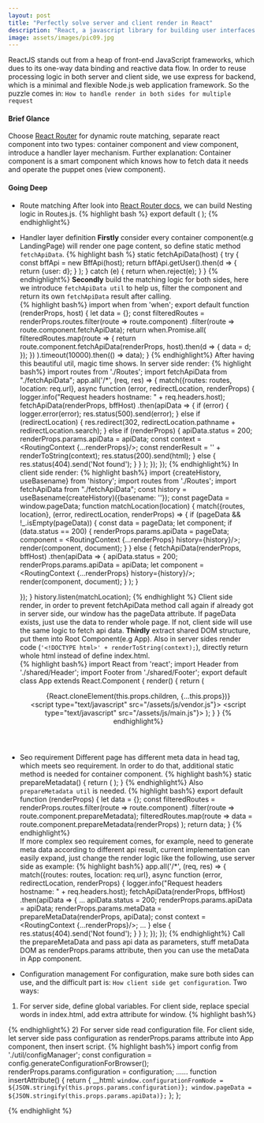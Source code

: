 ```yaml
---
layout: post
title: "Perfectly solve server and client render in React"
description: "React, a javascript library for building user interfaces."
image: assets/images/pic09.jpg
---
```

ReactJS stands out from a heap of front-end JavaScript frameworks, which dues to its one-way data binding and reactive data flow.
In order to reuse processing logic in both server and client side, we use express for backend, which is a minimal and flexible Node.js web application framework.
So the puzzle comes in: `How to handle render in both sides for multiple request`
#### Brief Glance
Choose [React Router](https://github.com/reactjs/react-router) for dynamic route matching, separate react component into two types:
container component and view component, introduce a handler layer mechanism.
Further explanation: Container component is a smart component which knows how to fetch data it needs and operate the puppet ones (view component).
#### Going Deep
* Route matching
After look into [React Router docs](https://github.com/reactjs/react-router/tree/1.0.x/docs), we can build Nesting logic in Routes.js.
{% highlight bash %}
export default (
  <Route path="/" name="app" component={App}>
    <Route path="landing-page" name="landingPage" component={LandingPage}/>
    <Route path="other-page" name="otherPage" component={OtherPage}/>
  </Route>
);
{% endhighlight%}
* Handler layer definition
**Firstly** consider every container component(e.g LandingPage) will render one page content, so define static method `fetchApiData`.
{% highlight bash %}
  static fetchApiData(host) {
    try {
      const bffApi = new BffApi(host);
      return bffApi.getUser().then(d => {
          return {user: d};
        }
      );
    }
    catch (e) {
      return when.reject(e);
    }
  }
{% endhighlight%}
**Secondly** build the matching logic for both sides, here we introduce `fetchApiData util` to help us,
filter the component and return its own `fetchApiData` result after calling.   
{% highlight bash%}
import when from 'when';
export default function (renderProps, host) {
  let data = {};
  const filteredRoutes = renderProps.routes.filter(route => route.component)
    .filter(route => route.component.fetchApiData);
  return when.Promise.all(
    filteredRoutes.map(route => {
      return route.component.fetchApiData(renderProps, host).then(d => {
        data = d;
      });
    })
  ).timeout(10000).then(() => data);
}
{% endhighlight%}
After having this beautiful util, magic time shows.
In server side render:
{% highlight bash%}
import routes from './Routes';
import fetchApiData from "./fetchApiData";
app.all('/*', (req, res) => {
  match({routes: routes, location: req.url}, async function (error, redirectLocation, renderProps) {
    logger.info("Request headers hostname: " + req.headers.host);
    fetchApiData(renderProps, bffHost)
      .then(apiData => {
          if (error) {
            logger.error(error);
            res.status(500).send(error);
          } else if (redirectLocation) {
            res.redirect(302, redirectLocation.pathname + redirectLocation.search);
          } else if (renderProps) {
            apiData.status = 200;
            renderProps.params.apiData = apiData;
            const context = <RoutingContext {...renderProps}/>;
            const renderResult = '<!DOCTYPE html>' + renderToString(context);
            res.status(200).send(html);
          } else {
            res.status(404).send('Not found');
          }
        }
      );
  });
});
{% endhighlight%}
In client side render:
{% highlight bash%}
import {createHistory, useBasename} from 'history';
import routes from './Routes';
import fetchApiData from "./fetchApiData";
const history = useBasename(createHistory)({basename: ''});
const pageData = window.pageData;
function matchLocation(location) {
  match({routes, location}, (error, redirectLocation, renderProps) => {
    if (pageData && !_.isEmpty(pageData)) {
      const data = pageData;
      let component;
      if (data.status == 200) {
        renderProps.params.apiData = pageData;
        component = <RoutingContext {...renderProps} history={history}/>;
        render(component, document);
      }
    } else {
      fetchApiData(renderProps, bffHost)
        .then(apiData => {
            apiData.status = 200;
            renderProps.params.apiData = apiData;
            let component = <RoutingContext {...renderProps} history={history}/>;
            render(component, document);
          }
        );
    }

  });
}
history.listen(matchLocation);
{% endhighlight %}
Client side render, in order to prevent fetchApiData method call again if already got in server side,
our window has the pageData attribute. If pageData exists, just use the data to render whole page. If not,
client side will use the same logic to fetch api data.
**Thirdly** extract shared DOM structure, put them into Root Component(e.g App). Also in server sides render code
(`'<!DOCTYPE html>' + renderToString(context);`), directly return whole html instead of define index.html.  
{% highlight bash%}
import React from 'react';
import Header from './shared/Header';
import Footer from './shared/Footer';
export default class App extends React.Component {
  render() {
    return (
      <html lang="en">
      <head>
        <link rel="stylesheet" href="/assets/css/main.css"/>
      </head>
      <body>
      <Header/>
      {React.cloneElement(this.props.children, {...this.props})}
      <Footer/>
      <script type="text/javascript" src="/assets/js/vendor.js"}></script>
      <script type="text/javascript" src="/assets/js/main.js"}></script>
      </body>
      </html>
    );
  }
}
{% endhighlight%}
* Seo requirement
Different page has different meta data in head tag, which meets seo requirement.
In order to do that, additional static method is needed for container component.
{% highlight bash%}
static prepareMetadata() {
    return (
       <meta name="description" content="Page description"/>
       <meta rel="canonical" href="http://www.example.com/"/>
    );
  }
{% endhighlight%}
Also `prepareMetadata util` is needed.
{% highlight bash%}
export default function (renderProps) {
  let data = {};
  const filteredRoutes = renderProps.routes.filter(route => route.component)
    .filter(route => route.component.prepareMetadata);
  filteredRoutes.map(route =>
    data = route.component.prepareMetadata(renderProps)
  );
  return data;
}
{% endhighlight%}  
If more complex seo requirement comes, for example, need to generate meta data according to different api result,
current implementation can easily expand, just change the render logic like the following, use server side as example:
{% highlight bash%}
app.all('/*', (req, res) => {
  match({routes: routes, location: req.url}, async function (error, redirectLocation, renderProps) {
    logger.info("Request headers hostname: " + req.headers.host);
    fetchApiData(renderProps, bffHost)
      .then(apiData => {
            ...
            apiData.status = 200;
            renderProps.params.apiData = apiData;
            renderProps.params.metaData = prepareMetaData(renderProps, apiData);
            const context = <RoutingContext {...renderProps}/>;
            ...
          } else {
            res.status(404).send('Not found');
          }
        }
      );
  });
});
{% endhighlight%}
Call the prepareMetaData and pass api data as parameters, stuff metaData DOM as renderProps.params attribute, then you can use the metaData in App component.
* Configuration management
For configuration, make sure both sides can use, and the difficult part is: `How client side get configuration`.
Two ways:  
1) For server side, define global variables. For client side, replace special words in index.html, add extra attribute for window.
{% highlight bash%}
<script>
  var PAGE = PAGE ? PAGE : {};
  PAGE.api_endpoint = '¡APIENDPOINT!';
  PAGE.api_key = '¡APIKEY!';
</script>
{% endhighlight%}
2) For server side read configuration file. For client side, let server side pass configuration as renderProps.params attribute into App component, then insert script.
{% highlight bash%}
import config from './util/configManager';
const configuration = config.generateConfigurationForBrowser();
renderProps.params.configuration = configuration;
......
function insertAttribute() {
  return {
  __html: `window.configurationFromNode = ${JSON.stringify(this.props.params.configuration)};
           window.pageData = ${JSON.stringify(this.props.params.apiData)};`
  };
};
<script type="text/javascript" dangerouslySetInnerHTML={insertAttribute()} ></script>
{% endhighlight %}
